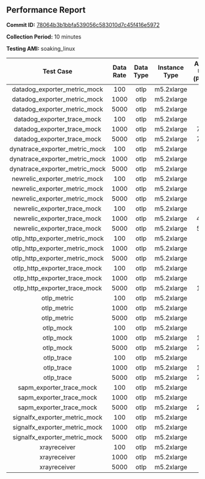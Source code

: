 ## Performance Report

**Commit ID:** [78064b3b1bbfa539056c583010d7c45f416e5972](https://github.com/aws-observability/aws-otel-collector/commit/78064b3b1bbfa539056c583010d7c45f416e5972)

**Collection Period:** 10 minutes

**Testing AMI:** soaking_linux

| Test Case | Data Rate |  Data Type | Instance Type | Avg CPU Usage (Percent) | Avg Memory Usage (Megabytes) |
|:---------:|:---------:|:----------:|:------------:|:-----------------------:|:----------------------------:|
| datadog_exporter_metric_mock | 100 | otlp | m5.2xlarge | 0.04 | 57.79 |
| datadog_exporter_metric_mock | 1000 | otlp | m5.2xlarge | 0.04 | 56.85 |
| datadog_exporter_metric_mock | 5000 | otlp | m5.2xlarge | 0.06 | 57.45 |
| datadog_exporter_trace_mock | 100 | otlp | m5.2xlarge | 83.20 | 749.80 |
| datadog_exporter_trace_mock | 1000 | otlp | m5.2xlarge | 780.12 | 3223.17 |
| datadog_exporter_trace_mock | 5000 | otlp | m5.2xlarge | 777.09 | 3738.08 |
| dynatrace_exporter_metric_mock | 100 | otlp | m5.2xlarge | 0.05 | 57.69 |
| dynatrace_exporter_metric_mock | 1000 | otlp | m5.2xlarge | 0.05 | 55.57 |
| dynatrace_exporter_metric_mock | 5000 | otlp | m5.2xlarge | 0.05 | 57.85 |
| newrelic_exporter_metric_mock | 100 | otlp | m5.2xlarge | 0.03 | 57.90 |
| newrelic_exporter_metric_mock | 1000 | otlp | m5.2xlarge | 0.03 | 55.95 |
| newrelic_exporter_metric_mock | 5000 | otlp | m5.2xlarge | 0.04 | 57.76 |
| newrelic_exporter_trace_mock | 100 | otlp | m5.2xlarge | 24.15 | 64.56 |
| newrelic_exporter_trace_mock | 1000 | otlp | m5.2xlarge | 405.12 | 4643.12 |
| newrelic_exporter_trace_mock | 5000 | otlp | m5.2xlarge | 573.91 | 21837.42 |
| otlp_http_exporter_metric_mock | 100 | otlp | m5.2xlarge | 0.04 | 55.93 |
| otlp_http_exporter_metric_mock | 1000 | otlp | m5.2xlarge | 0.03 | 55.71 |
| otlp_http_exporter_metric_mock | 5000 | otlp | m5.2xlarge | 0.04 | 54.99 |
| otlp_http_exporter_trace_mock | 100 | otlp | m5.2xlarge | 4.02 | 61.64 |
| otlp_http_exporter_trace_mock | 1000 | otlp | m5.2xlarge | 37.23 | 65.36 |
| otlp_http_exporter_trace_mock | 5000 | otlp | m5.2xlarge | 166.33 | 161.98 |
| otlp_metric | 100 | otlp | m5.2xlarge | 0.06 | 59.85 |
| otlp_metric | 1000 | otlp | m5.2xlarge | 0.05 | 59.51 |
| otlp_metric | 5000 | otlp | m5.2xlarge | 0.05 | 60.83 |
| otlp_mock | 100 | otlp | m5.2xlarge | 6.66 | 62.96 |
| otlp_mock | 1000 | otlp | m5.2xlarge | 102.49 | 481.45 |
| otlp_mock | 5000 | otlp | m5.2xlarge | 779.60 | 2549.13 |
| otlp_trace | 100 | otlp | m5.2xlarge | 14.08 | 75.31 |
| otlp_trace | 1000 | otlp | m5.2xlarge | 144.69 | 187.35 |
| otlp_trace | 5000 | otlp | m5.2xlarge | 771.28 | 20664.85 |
| sapm_exporter_trace_mock | 100 | otlp | m5.2xlarge | 5.71 | 76.21 |
| sapm_exporter_trace_mock | 1000 | otlp | m5.2xlarge | 52.73 | 77.25 |
| sapm_exporter_trace_mock | 5000 | otlp | m5.2xlarge | 221.01 | 86.32 |
| signalfx_exporter_metric_mock | 100 | otlp | m5.2xlarge | 0.04 | 61.85 |
| signalfx_exporter_metric_mock | 1000 | otlp | m5.2xlarge | 0.04 | 61.61 |
| signalfx_exporter_metric_mock | 5000 | otlp | m5.2xlarge | 0.04 | 59.78 |
| xrayreceiver | 100 | otlp | m5.2xlarge | 0.02 | 51.24 |
| xrayreceiver | 1000 | otlp | m5.2xlarge | 0.01 | 50.80 |
| xrayreceiver | 5000 | otlp | m5.2xlarge | 0.02 | 52.06 |

 